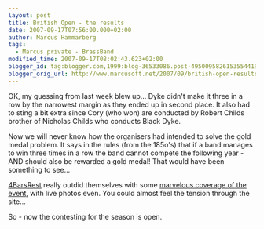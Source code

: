 ```yaml
---
layout: post
title: British Open - the results
date: 2007-09-17T07:56:00.000+02:00
author: Marcus Hammarberg
tags:
  - Marcus private - BrassBand
modified_time: 2007-09-17T08:02:43.623+02:00
blogger_id: tag:blogger.com,1999:blog-36533086.post-4950095826153554419
blogger_orig_url: http://www.marcusoft.net/2007/09/british-open-results.html
---
```


OK, my
guessing from last week blew up... Dyke didn't make it three in a row by
the narrowest margin as they ended up in second place. It also had to
sting a bit extra since Cory (who won) are conducted by Robert Childs
brother of Nicholas Childs who conducts Black Dyke.

Now we will never know how the organisers had intended to solve the gold
medal problem. It says in the rules (from the 185o's) that if a band
manages to win three times in a row the band cannot compete the
following year - AND should also be rewarded a gold medal! That would
have been something to see...

[4BarsRest](http://www.4barsrest.com/) really outdid themselves with
some [marvelous coverage of the
event](http://www.4barsrest.com/live/2007open/), with live photos even.
You could almost feel the tension through the site...

So - now the contesting for the season is open.
